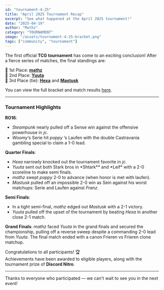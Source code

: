 ```yaml
---
id: "tournament-4-25"
title: "April 2025 Tournament Recap"
excerpt: "See what happened at the April 2025 tournament!"
date: "2025-04-19"
author: "Mathz"
category: "TOURNAMENT"
image: "/assets/tournament-4-25-bracket.png"
tags: ["community", "tournament"]
---
```


The first official **TCG tournament** has come to an exciting conclusion! After a fierce series of matches, the final standings are:

🥇 1st Place: **[mathz](https://challonge.com/users/Seiki133)**  
🥈 2nd Place: **[Yuuta](https://challonge.com/users/overlordyuuta)**  
🥉 3rd Place (tie): **[Hexa](https://challonge.com/users/HxHexa)** and **[Mastusk](https://challonge.com/users/Mastusk)**

You can view the full bracket and match results [here](https://challonge.com/ahgu6yk7).

---

### Tournament Highlights

**RO16**:

-   _Steampunk_ nearly pulled off a Sense win against the offensive powerhouse in _jc_.
-   _Woomy_‘s Serie hit _poppy_ ‘s Laufen with the double Castravania gambling special to claim a 1-0 lead.

**Quarter Finals**:

-   _Hexa_ narrowly knocked out the tournament favorite in _jc_.
-   _Yuuta_ sent out both Stark bros in *Shtark\*\* and *Leif\* with a 2-0 scoreline to make semi finals.
-   _mathz_ swept _poppy_ 2-0 to advance (when honor is met with laufen).
-   _Mastusk_ pulled off an impossible 2-0 win as Sein against his worst matchups: Serie and Laufen against _Franz_.

**Semi Finals**:

-   In a tight semi-final, _mathz_ edged out _Mastusk_ with a 2-1 victory.
-   _Yuuta_ pulled off the upset of the tournament by beating _Hexa_ in another close 2-1 match.

**Grand Finals**:
_mathz_ faced _Yuuta_ in the grand finals and secured the championship, pulling off a reverse sweep despite a commanding 2-0 lead from _Yuuta_. The final match ended with a canon Frieren vs Frieren clone matchup.

Congratulations to all participants! 🏆  
Achievements have been awarded to eligible players, along with the tournament prize of **Discord Nitro**.

---

Thanks to everyone who participated — we can't wait to see you in the next event!
